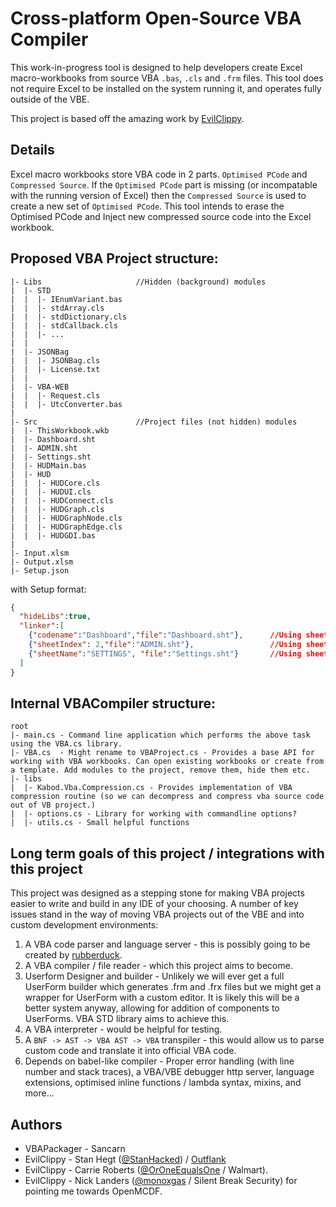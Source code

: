 
# Cross-platform Open-Source VBA Compiler

This work-in-progress tool is designed to help developers create Excel macro-workbooks from source VBA `.bas`, `.cls` and `.frm` files. This tool does not require Excel to be installed on the system running it, and operates fully outside of the VBE.

This project is based off the amazing work by [EvilClippy](https://github.com/outflanknl/EvilClippy).

## Details

Excel macro workbooks store VBA code in 2 parts. `Optimised PCode` and `Compressed Source`. If the `Optimised PCode` part is missing (or incompatable with the running version of Excel) then the `Compressed Source` is used to create a new set of `Optimised PCode`. This tool intends to erase the Optimised PCode and Inject new compressed source code into the Excel workbook.

## Proposed VBA Project structure:

```
|- Libs                     //Hidden (background) modules
|  |- STD
|  |  |- IEnumVariant.bas
|  |  |- stdArray.cls
|  |  |- stdDictionary.cls
|  |  |- stdCallback.cls
|  |  |- ...
|  |
|  |- JSONBag
|  |  |- JSONBag.cls
|  |  |- License.txt
|  |
|  |- VBA-WEB
|  |  |- Request.cls
|  |  |- UtcConverter.bas
|
|- Src                      //Project files (not hidden) modules
|  |- ThisWorkbook.wkb
|  |- Dashboard.sht
|  |- ADMIN.sht
|  |- Settings.sht
|  |- HUDMain.bas
|  |- HUD
|  |  |- HUDCore.cls
|  |  |- HUDUI.cls
|  |  |- HUDConnect.cls
|  |  |- HUDGraph.cls
|  |  |- HUDGraphNode.cls
|  |  |- HUDGraphEdge.cls
|  |  |- HUDGDI.bas
|
|- Input.xlsm
|- Output.xlsm
|- Setup.json
```

with Setup format:

```json
{
  "hideLibs":true,
  "linker":[
    {"codename":"Dashboard","file":"Dashboard.sht"},      //Using sheet codename
    {"sheetIndex": 2,"file":"ADMIN.sht"},                 //Using sheet index
    {"sheetName":"SETTINGS", "file":"Settings.sht"}       //Using sheet name
  ]
}

```

## Internal VBACompiler structure:

```
root
|- main.cs - Command line application which performs the above task using the VBA.cs library.
|- VBA.cs  - Might rename to VBAProject.cs - Provides a base API for working with VBA workbooks. Can open existing workbooks or create from a template. Add modules to the project, remove them, hide them etc.
|- libs
|  |- Kabod.Vba.Compression.cs - Provides implementation of VBA compression routine (so we can decompress and compress vba source code out of VB project.)
|  |- options.cs - Library for working with commandline options?
|  |- utils.cs - Small helpful functions

```

## Long term goals of this project / integrations with this project

This project was designed as a stepping stone for making VBA projects easier to write and build in any IDE of your choosing. A number of key issues stand in the way of moving VBA projects out of the VBE and into custom development environments:

1. A VBA code parser and language server - this is possibly going to be created by [rubberduck](https://github.com/rubberduck-vba/Rubberduck/issues/5176).
2. A VBA compiler / file reader - which this project aims to become.
3. Userform Designer and builder - Unlikely we will ever get a full UserForm builder which generates .frm and .frx files but we might get a wrapper for UserForm with a custom editor. It is likely this will be a better system anyway, allowing for addition of components to UserForms. VBA STD library aims to achieve this.
4. A VBA interpreter - would be helpful for testing.
5. A `BNF -> AST -> VBA AST -> VBA` transpiler - this would allow us to parse custom code and translate it into official VBA code.
6. Depends on babel-like compiler - Proper error handling (with line number and stack traces), a VBA/VBE debugger http server, language extensions, optimised inline functions / lambda syntax, mixins, and more...

## Authors

* VBAPackager - Sancarn 
* EvilClippy - Stan Hegt ([@StanHacked](https://twitter.com/StanHacked)) / [Outflank](https://www.outflank.nl)
* EvilClippy - Carrie Roberts ([@OrOneEqualsOne](https://twitter.com/OrOneEqualsOne) / Walmart).
* EvilClippy - Nick Landers ([@monoxgas](https://twitter.com/monoxgas) / Silent Break Security) for pointing me towards OpenMCDF.
